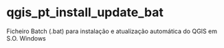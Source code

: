 # qgis_pt_install_update_bat
Ficheiro Batch (.bat) para instalação e atualização automática do QGIS em S.O. Windows
